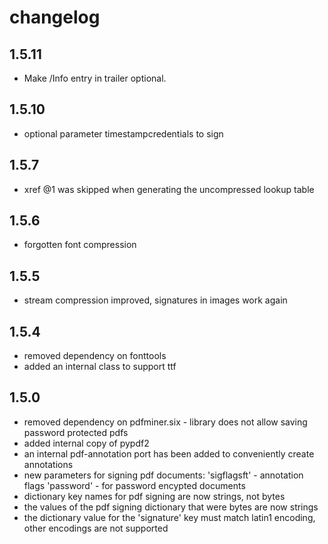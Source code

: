 # changelog

## 1.5.11
 - Make /Info entry in trailer optional.

## 1.5.10
 - optional parameter timestampcredentials to sign

## 1.5.7
 - xref @1 was skipped when generating the uncompressed lookup table

## 1.5.6
 - forgotten font compression

## 1.5.5
 - stream compression improved, signatures in images work again

## 1.5.4
 - removed dependency on fonttools
 - added an internal class to support ttf

## 1.5.0

 - removed dependency on pdfminer.six - library does not allow saving password protected pdfs
 - added internal copy of pypdf2
 - an internal pdf-annotation port has been added to conveniently create annotations
 - new parameters for signing pdf documents:
    'sigflagsft' - annotation flags
    'password' - for password encypted documents
 - dictionary key names for pdf signing are now strings, not bytes
 - the values of the pdf signing dictionary that were bytes are now strings
 - the dictionary value for the 'signature' key must match latin1 encoding,
    other encodings are not supported
